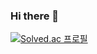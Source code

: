 ### Hi there 👋  

[![Solved.ac
프로필](http://mazassumnida.wtf/api/v2/generate_badge?boj=whgkdms0000)](https://solved.ac/whgkdms0000)

